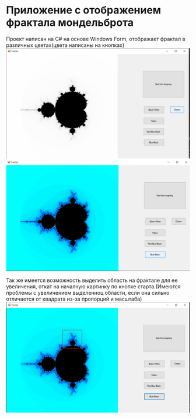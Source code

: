 Приложение с отображением фрактала мондельброта
================================================
Проект написан на C# на основе Windows Form, отображает фрактал в различных цветах(цвета написаны на кнопках)
![Классический режим](Image_README/Screenshot_59.png)
![Классический режим](Image_README/Screenshot_60.png)

Так же имеется возможность выделить область на фрактале для ее увеличения, откат на началную картинку по кнопке старта.(Имеются проблемы с увеличением выделенноц области, если она сильно отличается от квадрата из-за пропорций и масштаба)
![Классический режим](Image_README/Screenshot_61.png)
